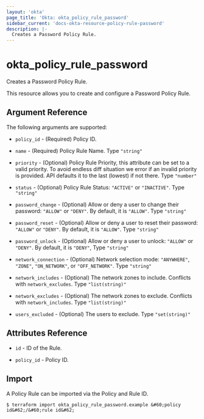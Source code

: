 ```yaml
---
layout: 'okta'
page_title: 'Okta: okta_policy_rule_password'
sidebar_current: 'docs-okta-resource-policy-rule-password'
description: |-
  Creates a Password Policy Rule.
---
```


# okta_policy_rule_password

Creates a Password Policy Rule.

This resource allows you to create and configure a Password Policy Rule.

## Argument Reference

The following arguments are supported:
  
- `policy_id` - (Required) Policy ID.

- `name` - (Required) Policy Rule Name. Type `"string"`

- `priority` - (Optional) Policy Rule Priority, this attribute can be set to a valid priority. To avoid endless diff situation we error if an invalid priority is provided. API defaults it to the last (lowest) if not there. Type `"number"`

- `status` - (Optional) Policy Rule Status: `"ACTIVE"` or `"INACTIVE"`. Type `"string"`

- `password_change` - (Optional) Allow or deny a user to change their password: `"ALLOW"` or `"DENY"`. By default, it is `"ALLOW"`. Type `"string"`

- `password_reset` - (Optional) Allow or deny a user to reset their password: `"ALLOW"` or `"DENY"`. By default, it is `"ALLOW"`. Type `"string"`

- `password_unlock` - (Optional) Allow or deny a user to unlock: `"ALLOW"` or `"DENY"`. By default, it is `"DENY"`, Type `"string"`

- `network_connection` - (Optional) Network selection mode: `"ANYWHERE"`, `"ZONE"`, `"ON_NETWORK"`, or `"OFF_NETWORK"`. Type `"string"`

- `network_includes` - (Optional) The network zones to include. Conflicts with `network_excludes`. Type `"list(string)"`

- `network_excludes` - (Optional) The network zones to exclude. Conflicts with `network_includes`. Type `"list(string)"`

- `users_excluded` - (Optional) The users to exclude. Type `"set(string)"`

## Attributes Reference

- `id` - ID of the Rule.
  
- `policy_id` - Policy ID.

## Import

A Policy Rule can be imported via the Policy and Rule ID.

```
$ terraform import okta_policy_rule_password.example &#60;policy id&#62;/&#60;rule id&#62;
```
